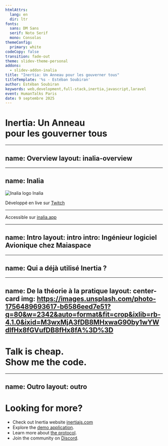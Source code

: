 ```yaml
---
htmlAttrs:
  lang: en
  dir: ltr
fonts:
  sans: DM Sans
  serif: Noto Serif
  mono: Consolas
themeConfig:
  primary: white
codeCopy: false
transition: fade-out
theme: slidev-theme-personal
addons:
  - slidev-addon-inalia
title: "Inertia: Un Anneau pour les gouverner tous"
titleTemplate: '%s - Estéban Soubiran'
author: Estéban Soubiran
keywords: web,development,full-stack,inertia,javascript,laravel
event: HumanTalks Paris
date: 9 septembre 2025
---
```


# Inertia: Un Anneau<br />pour les gouverner tous

<!--

_Il faut démarrer l'application Laravel (https://github.com/barbapapazes/inertia-un-anneau-pour-les-gouverner-tous) et se mettre dans le fichier `routes/web.php`._

Bonsoir tout le monde !

Vous allez bien ?

L'objectif des 10 prochaines minutes est simple, vous donnez l'envie de tester Inertia dans vos projets. Inertia, c'est un outil que j'utilise tant professionnellement que personnellement et dont je ne peux plus me passer aujourd'hui.

-->

---
name: Overview
layout: inalia-overview
---

<!--

Avant d'aller plus loin, je vous invite à scanner ce QR code.

Il vous mènera sur une page où vous allez pouvoir retrouver mes réseaux, répondre à des questions, pour le moment, ne le faites pas, et même poser vos questions auxquelles je vais pouvoir répondre au fur et à mesure.

À la fin, vous pourrez me donner un feedback. Mais à la fin, parce que ça ne serait pas très objectif de le faire dès maintenant.

Et à tout moment, vous pouvez réagir à ce que je dis, si vous trouvez ça drôle, si vous aimez ou simplement si vous êtes d'accord.

-->

---
name: Inalia
---

<div class="absolute top-1/2 left-1/2 -translate-1/2 space-y-2">
  <div class="flex flex-row items-center gap-2">
    <img src="https://inalia.app/favicon.svg" alt="Inalia logo" class="size-16" />
    <span class="text-5xl font-serif font-medium"> Inalia </span>
  </div>
</div>

<div class="absolute bottom-10 right-1/2 translate-x-1/2 space-y-2 text-center text-lg opacity-60 font-light">
  <p class="">
    Développé en live sur <a href="https://twitch.tv/barbapapazes" class="font-normal border-0">Twitch</a>
  </p>
  <hr />
  <p>
    Accessible sur <a href="https://inalia.app" class="font-normal border-0"> inalia.app </a>
  </p>
</div>

<!--

Derrière le QR code et la page sur laquelle vous venez d'atterrir, il y a une plateforme qui s'appelle Inalia.

Inalia, c'est un SaaS que je développe en live sur Twitch avec l'objectif de rendre nos présentations plus interactives et même mémorables !

Il va sortir de sa bêta privée dans les prochaines semaines et vous pouvez dès à présent vous pré-inscrire sur inalia.app.

-->

---
name: Intro
layout: intro
intro: Ingénieur logiciel Avionique chez <span class="i-custom-maiaspace inline-block size-5 align-text-top"></span> Maiaspace
---

<!--

Mais l'objectif ce soir, c'est surtout de vous parler d'Inertia.

Avant de rentrer dans le vif du sujet, je me présente, je m'appelle Estéban. Je suis ingénieur logiciel Avionique chez MaiaSpace. MaiaSpace c'est une filiale d'ArianeGroup qui vise à développer un lanceur spatial partiellement réutilisable.

Quand je ne suis pas au travail, je gravite autour des écosystèmes de Laravel, Vite, Vue et Nuxt.

Et lorsqu'il me reste un peu de temps j'écris des articles.

Dans le même temps, vous pouvez me retrouver partout et surtout sur Twitch où je stream plusieurs fois par semaine.

-->

---
name: Qui a déjà utilisé Inertia ?
---

<Inalia
  question="Qui a déjà utilisé Inertia ?"
  type="single_select"
  chart="donut"
  :data="[{ label: 'Oui', count: 0, color: '#0FA91A' }, { label: 'Non', count: 18, color: '#A91E0F' }]"
/>

<!--

Mais assez parlé de moi, parlons vraiment d'Inertia.

Qui, parmi vous, a déjà utilisé Inertia ?

Je vous laisse y répondre soit via la page Inalia sur laquelle vous êtes arrivé en cliquant sur la première question, soit via le QR code juste ici.

En attendant, laissez-moi vous parler un peu d'Inertia.

Inertia n'est ni un nouveau framework frontend, ni un framework backend. C'est un protocole qui permet de lier les deux et qui vient s'ajouter à votre stack par le biais d'adaptateurs. Ainsi, il permet de créer ce qu'ils appellent un "modern monolith".

Je sais, ça peut sembler un peu abstrait pour l'instant, mais vous allez voir, c'est assez transparent et très puissant.

-->

---
name: De la théorie à la pratique
layout: center-card
img: https://images.unsplash.com/photo-1756489693617-b6586eed7e51?q=80&w=2342&auto=format&fit=crop&ixlib=rb-4.1.0&ixid=M3wxMjA3fDB8MHxwaG90by1wYWdlfHx8fGVufDB8fHx8fA%3D%3D
---

# Talk is cheap.<br />Show me the code.

<!--

Pour vous convaincre d'essayer l'outil, rien de mieux qu'un peu de code.

Là, on se trouve dans une application Laravel avec l'adaptateur Inertia d'installé.

Sous vos yeux, c'est le fichier `web.php` dans lequel on définit les routes de notre application.

On y voit la route `/` qui renvoie une vue `index` avec une prop `time` qui contient l'heure actuelle et une seconde prop `event` qui contient le nom du meetup.

```php
Route::get('/', function () {
    return view('index', [
        'time' => now()->toDateTimeString(),
        'event' => 'HumanTalks Paris',
    ]);
});
```

La vue, c'est la suivante.

_Ouvrir le fichier resources/views/index.blade.php_

```blade
<div>
  Il est actuellement {{ $time }} à {{ $event }}.
</div>
```

Rien de bien sorcier, c'est une page rendue complètement côté serveur avec un template engine. D'ailleurs, on peut s'y rendre.

Maintenant, imaginons que l'on veuille rendre cette superbe application interactive. Quels sont nos choix ?

- Utiliser une librairie comme Alpine ou Unpoly

Ça ne me va pas du tout. Ces libraries n'ont pas du tout la puissance d'un framework frontend moderne dont on va avoir besoin.

- Construire une API JSON et utiliser un framework frontend comme Vue, React ou Svelte

Ça ne me va pas non plus. Construire une API, c'est long, c'est complexe, ça complexifie le frontend et puis ensuite, il faut la maintenir.

Donc on est coincé ? Fin du talk ? Merci au revoir, on remballe.

Évidemment non, grâce à Inertia.

Comme je vous le disais tout à l'heure, Inertia, c'est un un protocole entre le frontend et le backend avec des adaptateurs ce qui veut dire que plutôt que de renvoyer une vue, on va renvoyer une page Inertia.

_Changement de `view()` en `inertia()`_

```php
Route::get('/', function () {
    return inertia('index', [
        'time' => now()->toDateTimeString(),
        'event' => 'HumanTalks Paris',
    ]);
});
```

_Ouvrir le résultat dans le navigateur._

Visuellement, aucune différence ! Et pourtant, on vient de remplacer le template engine par Vue.

_Ouvrir le fichier `resources/js/Pages/index.vue`_

```vue
<script setup>
const props = defineProps({
  time: String,
  event: String,
});
</script>

<template>
  <div>
    Il est actuellement {{ props.time }} à {{ props.event }}.
  </div>
</template>
```

_Écrire un `Bonjour !` avant le `Il est actuellement` pour qu'on voit que ça fonctionne._

C'est peut-être un détail pour vous, mais ça veut dire qu'on peut profiter de tout l'écosystème frontend qu'on connaît. C'est à dire les paquets npm et Vite.

Mais, c'est pas tout ! Inertia vient avec un tas de fonctionnalités pour tout nous simplifier le développement de ces modern monolith.

L'une des choses que l'on fait le plus, c'est devoir gérer des formulaires. Inertia vient avec un composant `Form`.

Définissons une nouvelle route `/register`.

_Ouvrir le fichier `routes/web.php`._

```php
Route::get('register', function () {
    return inertia('register');
});
```

Cette route renvoie la page `register` que l'on peut aller explorer.

Vous devez savoir que j'ai préparé la route POST `/register` pour recevoir les données du formulaire.

_Scroller un peu plus bas dans le fichier `routes/web.php`._

_Ouvrir le fichier `resources/js/Pages/register.vue`_

C'est rien de plus qu'un formulaire avec quelques champs avec quelques inputs.

Allons voir la page et soumettons le formulaire.

_Ouvrir la page `/register` dans le navigateur et soumettons le formulaire._

On voit directement un problème. La page se recharge complètement. Ce n'est pas très cohérent avec l'utilisation d'un framework frontend.

Maintenant, remplaçons le formulaire HTML par le composant `Form` d'Inertia.

```vue
<script setup>
import { Form } from '@inertiajs/vue3';
</script>

<template>
  <Form method="post" action="/register">
    <input name="email" type="email" placeholder="Email" />
    <input name="password" type="password" placeholder="Password" />
    <button type="submit">Register</button>
  </Form>
</template>
```

Si l'on soumet à nouveau le formulaire, la page ne recharge plus !

Mais ce n'est pas tout.

On peut gérer les erreurs de validation, afficher un message dès lors que le formulaire est soumis et même le réinitialiser automatiquement.

```vue
<script setup>
import { Form } from '@inertiajs/vue3';
</script>

<template>
  <Form method="post" action="/register" reset-on-success #default="{ errors, recentlySuccessful }">
    <input name="email" type="email" placeholder="Email" />
    <div v-if="errors.email" class="error">{{ errors.email }}</div>

    <input name="password" type="password" placeholder="Password" />
    <div v-if="errors.password" class="error">{{ errors.password }}</div>

    <span v-if="recentlySuccessful">
      Registered.
    </span>
    <button type="submit">Register</button>
  </Form>
</template>
```

Pour naviguer de page en page, Inertia vient aussi avec un composant `Link`.

```vue
<script setup>
import { Link } from '@inertiajs/vue3';
</script>

<template>
  <Link href="/">Home</Link>
</template>
```

Ça peut sembler naturel mais si on y réfléchit quelque instant, c'est assez génial parce qu'on n'a pas définit de router côté client. On utilise le router du serveur et on évite de dupliquer cette logique.

-->

---
name: Outro
layout: outro
---

<h1 class="text-4xl font-serif">
  Looking for more?
</h1>

<ul class="op-80">
  <li>
    Check out Inertia website <a href="https://inertiajs.com/" target="_blank">inertiajs.com</a>
  </li>
  <li>
    Explore the <a href="https://inertiajs.com/demo-application" target="_blank">demo application</a>.
  </li>
    <li>
    Learn more about <a href="https://inertiajs.com/the-protocol" target="_blank">the protocol</a>.
  </li>
  <li>
    Join the community on <a href="https://discord.gg/inertiajs"  target="_blank">Discord</a>.
  </li>
</ul>

<!--

Ce que vous venez de découvrir, ce n'est qu'un aperçu de tout ce qu'il est possible de faire. Je vous invite à aller lire la documentation et à explorer l'application de démonstration pour avoir une vision plus réaliste.

Il est bon de rappeler qu'Inertia, ce n'est pas magique et ça ne résoudra pas tous vos problèmes. Mais ça peut en résoudre vraiment beaucoup et vous permettre de garder conserver une grande vélocité.

Honnêtement, donnez-lui une chance, vous ne le regretterez pas.

Merci à tous !

C'était Estéban. Et pour laisser un feedback, c'est juste là.

 -->
